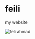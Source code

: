 # feili
my website

![feli ahmad](https://user-images.githubusercontent.com/37534859/192641649-b9c92135-d3b7-4999-8b34-987054c9f1cf.jpg)
